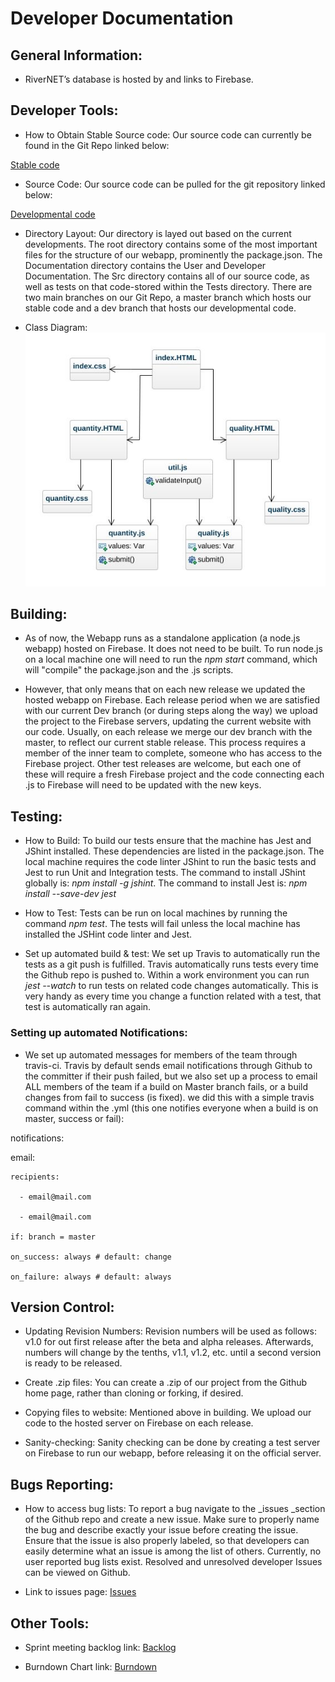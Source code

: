# Developer Documentation
## General Information:

- RiverNET’s database is hosted by and links to Firebase.

## Developer Tools:

- How to Obtain Stable Source code: Our source code can currently be found in the Git Repo linked below:

[Stable code](https://github.com/MichaelJHla/Rivernet)

- Source Code: Our source code can be pulled for the git repository linked below:

[Developmental code](https://github.com/MichaelJHla/Rivernet/tree/dev)

- Directory Layout: Our directory is layed out based on the current developments. The root directory contains some of the most important files for the structure of our webapp, prominently the package.json. The Documentation directory contains the User and Developer Documentation. The Src directory contains all of our source code, as well as tests on that code-stored within the Tests directory. 
There are two main branches on our Git Repo, a master branch which hosts our stable code and a dev branch that hosts our developmental code.

- Class Diagram: ![Image of Our Basic Class Diagram](classDiagram.jpeg)

## Building:

- As of now, the Webapp runs as a standalone application (a node.js webapp) hosted on Firebase. It does not need to be built. To run node.js on a local machine one will need to run the _npm start_ command, which will "compile" the package.json and the .js scripts.

- However, that only means that on each new release we updated the hosted webapp on Firebase. Each release period when we are satisfied with our current Dev branch (or during steps along the way) we upload the project to the Firebase servers, updating the current website with our code. 
Usually, on each release we merge our dev branch with the master, to reflect our current stable release. This process requires a member of the inner team to complete, someone who has access to the Firebase project. Other test releases are welcome, but each one of these will require a fresh Firebase project and the code connecting each .js to Firebase will need to be updated with the new keys.

## Testing:

- How to Build: To build our tests ensure that the machine has Jest and JShint installed. These dependencies are listed in the package.json. The local machine requires the code linter JShint to run the basic tests and Jest to run Unit and Integration tests. 
The command to install JShint globally is: _npm install -g jshint_. The command to install Jest is: _npm install --save-dev jest_

- How to Test: Tests can be run on local machines by running the command _npm test_. The tests will fail unless the local machine has installed the JSHint code linter and Jest. 

- Set up automated build & test: We set up Travis to automatically run the tests as a git push is fulfilled. Travis automatically runs tests every time the Github repo is pushed to. 
Within a work environment you can run _jest --watch_ to run tests on related code changes automatically. This is very handy as every time you change a function related with a test, that test is automatically ran again. 

### Setting up automated Notifications: 

- We set up automated messages for members of the team through travis-ci. Travis by default sends email notifications through Github to the committer if their push failed, but we also set up a process to email ALL members of the team if a build on Master branch fails, or a build changes from fail to success (is fixed).
we did this with a simple travis command within the .yml (this one notifies everyone when a build is on master, success or fail):

notifications:

  email:

    recipients:

      - email@mail.com

      - email@mail.com

    if: branch = master

    on_success: always # default: change

    on_failure: always # default: always

## Version Control:

- Updating Revision Numbers: Revision numbers will be used as follows: v1.0 for out first release after the beta and alpha releases. Afterwards, numbers will change by the tenths, v1.1, v1.2, etc. until a second version is ready to be released.

- Create .zip files: You can create a .zip of our project from the Github home page, rather than cloning or forking, if desired.

- Copying files to website:  Mentioned above in building. We upload our code to the hosted server on Firebase on each release. 

- Sanity-checking: Sanity checking can be done by creating a test server on Firebase to run our webapp, before releasing it on the official server. 

## Bugs Reporting: 

- How to access bug lists: To report a bug navigate to the _issues _section of the Github repo and create a new issue. Make sure to properly name the bug and describe exactly your issue before creating the issue. 
Ensure that the issue is also properly labeled, so that developers can easily determine what an issue is among the list of others.  Currently, no user reported bug lists exist. Resolved and unresolved developer Issues can be viewed on Github. 

- Link to issues page: [Issues](https://github.com/MichaelJHla/Rivernet/issues)

## Other Tools:

 - Sprint meeting backlog link: [Backlog](https://docs.google.com/spreadsheets/d/1EpcOvnVprBMu9Vie981mnrZOXduwXx0HEIYXjy1ATHs/edit?usp=sharing)


 - Burndown Chart link: [Burndown](https://docs.google.com/spreadsheets/d/1lcPlu2pV-r7wStT2HD_ybs4AN_NLpjhi__2BIypfzw8/edit?usp=sharing)
